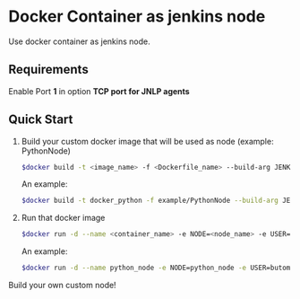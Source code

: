 Docker Container as jenkins node
================================
Use docker container as jenkins node.

Requirements
------------
Enable Port **1** in option **TCP port for JNLP agents**

Quick Start
-----------
1. Build your custom docker image that will be used as node (example: PythonNode)
	
	```bash
	$docker build -t <image_name> -f <Dockerfile_name> --build-arg JENKINS_URL=<jenkins_url> <path>
	```

	An example:
	
	```bash
	$docker build -t docker_python -f example/PythonNode --build-arg JENKINS_URL=http://127.0.0.1:8080 example
	```

2. Run that docker image
	
	```bash
	$docker run -d --name <container_name> -e NODE=<node_name> -e USER=<jenkins_username> -e PASSWORD=<jenkins_password> <docker_image_name>
	```

	An example:
	
	```bash
	$docker run -d --name python_node -e NODE=python_node -e USER=butomo -e PASSWORD=secr3t docker_python
	```

Build your own custom node! 
